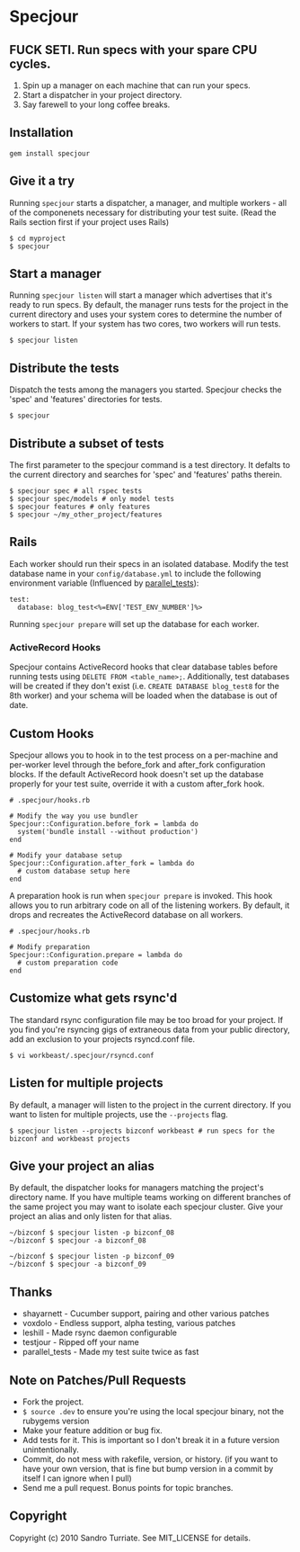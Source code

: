 # Specjour

## FUCK SETI. Run specs with your spare CPU cycles.

1. Spin up a manager on each machine that can run your specs.
2. Start a dispatcher in your project directory.
3. Say farewell to your long coffee breaks.

## Installation
    gem install specjour

## Give it a try
Running `specjour` starts a dispatcher, a manager, and multiple workers - all
of the componenets necessary for distributing your test suite.
(Read the Rails section first if your project uses Rails)

    $ cd myproject
    $ specjour

## Start a manager
Running `specjour listen` will start a manager which advertises that it's ready
to run specs. By default, the manager runs tests for the project in the
current directory and uses your system cores to determine the number of workers
to start. If your system has two cores, two workers will run tests.

    $ specjour listen

## Distribute the tests
Dispatch the tests among the managers you started. Specjour checks the 'spec' and
'features' directories for tests.

    $ specjour

## Distribute a subset of tests
The first parameter to the specjour command is a test directory. It defalts to
the current directory and searches for 'spec' and 'features' paths therein.

    $ specjour spec # all rspec tests
    $ specjour spec/models # only model tests
    $ specjour features # only features
    $ specjour ~/my_other_project/features

## Rails
Each worker should run their specs in an isolated database. Modify the test database name in your `config/database.yml` to include the following environment variable (Influenced by [parallel\_tests](http://github.com/grosser/parallel_tests)):

    test:
      database: blog_test<%=ENV['TEST_ENV_NUMBER']%>

Running `specjour prepare` will set up the database for each worker.

### ActiveRecord Hooks
Specjour contains ActiveRecord hooks that clear database tables before running tests using `DELETE FROM <table_name>;`. Additionally, test databases will be created if they don't exist (i.e. `CREATE DATABASE blog_test8` for the 8th worker) and your schema will be loaded when the database is out of date.

## Custom Hooks
Specjour allows you to hook in to the test process on a per-machine and
per-worker level through the before\_fork and after\_fork configuration blocks.
If the default ActiveRecord hook doesn't set up the database properly for your
test suite, override it with a custom after\_fork hook.

    # .specjour/hooks.rb

    # Modify the way you use bundler
    Specjour::Configuration.before_fork = lambda do
      system('bundle install --without production')
    end

    # Modify your database setup
    Specjour::Configuration.after_fork = lambda do
      # custom database setup here
    end

A preparation hook is run when `specjour prepare` is invoked. This hook allows
you to run arbitrary code on all of the listening workers. By default, it drops
and recreates the ActiveRecord database on all workers.

    # .specjour/hooks.rb

    # Modify preparation
    Specjour::Configuration.prepare = lambda do
      # custom preparation code
    end

## Customize what gets rsync'd
The standard rsync configuration file may be too broad for your
project. If you find you're rsyncing gigs of extraneous data from your public
directory, add an exclusion to your projects rsyncd.conf file.

    $ vi workbeast/.specjour/rsyncd.conf

## Listen for multiple projects
By default, a manager will listen to the project in the current directory. If you want to listen for multiple projects, use the `--projects` flag.

    $ specjour listen --projects bizconf workbeast # run specs for the bizconf and workbeast projects

## Give your project an alias
By default, the dispatcher looks for managers matching the project's directory name. If you have multiple teams working on different branches of the same project you may want to isolate each specjour cluster. Give your project an alias and only listen for that alias.

    ~/bizconf $ specjour listen -p bizconf_08
    ~/bizconf $ specjour -a bizconf_08

    ~/bizconf $ specjour listen -p bizconf_09
    ~/bizconf $ specjour -a bizconf_09

## Thanks

* shayarnett - Cucumber support, pairing and other various patches
* voxdolo - Endless support, alpha testing, various patches
* leshill - Made rsync daemon configurable
* testjour - Ripped off your name
* parallel\_tests - Made my test suite twice as fast

## Note on Patches/Pull Requests

* Fork the project.
* `$ source .dev` to ensure you're using the local specjour binary, not the
  rubygems version
* Make your feature addition or bug fix.
* Add tests for it. This is important so I don't break it in a
  future version unintentionally.
* Commit, do not mess with rakefile, version, or history.
  (if you want to have your own version, that is fine but bump version in a commit by itself I can ignore when I pull)
* Send me a pull request. Bonus points for topic branches.

## Copyright

Copyright (c) 2010 Sandro Turriate. See MIT\_LICENSE for details.
